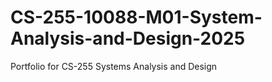# CS-255-10088-M01-System-Analysis-and-Design-2025
Portfolio for CS-255 Systems Analysis and Design

